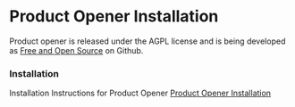 # Product Opener Installation

Product opener is released under the AGPL license and is being developed as [Free and Open Source](https://en.wikipedia.org/wiki/Free_and_open-source_software)  on Github.

### Installation
Installation Instructions for Product Opener
[Product Opener Installation](https://en.wiki.openfoodfacts.org/Product_Opener/Installation)

